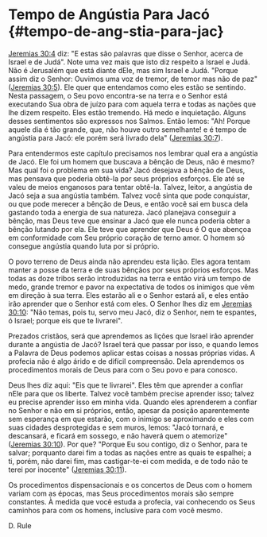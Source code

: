 # Tempo de Angústia Para Jacó {#tempo-de-ang-stia-para-jac}

[Jeremias 30:4](http://bibliaonline.com.br/acf/jr/30/4) diz: &quot;E estas são palavras que disse o Senhor, acerca de Israel e de Judá&quot;. Note uma vez mais que isto diz respeito a Israel e Judá. Não é Jerusalém que está diante dEle, mas sim Israel e Judá. &quot;Porque assim diz o Senhor: Ouvimos uma voz de tremor, de temor mas não de paz&quot; ([Jeremias 30:5](http://bibliaonline.com.br/acf/jr/30/5)). Ele quer que entendamos como eles estão se sentindo. Nesta passagem, o Seu povo encontra-se na terra e o Senhor está executando Sua obra de juízo para com aquela terra e todas as nações que lhe dizem respeito. Eles estão tremendo. Há medo e inquietação. Alguns desses sentimentos são expressos nos Salmos. Então lemos: &quot;Ah! Porque aquele dia é tão grande, que, não houve outro semelhante! e é tempo de angústia para Jacó: ele porém será livrado dela&quot; ([Jeremias 30:7](http://bibliaonline.com.br/acf/jr/30/7)).

Para entendermos este capítulo precisamos nos lembrar qual era a angústia de Jacó. Ele foi um homem que buscava a bênção de Deus, não é mesmo? Mas qual foi o problema em sua vida? Jacó desejava a bênção de Deus, mas pensava que poderia obtê-la por seus próprios esforços. Ele até se valeu de meios enganosos para tentar obtê-la. Talvez, leitor, a angústia de Jacó seja a sua angústia também. Talvez você sinta que pode conquistar, ou que pode merecer a bênção de Deus, e então você sai em busca dela gastando toda a energia de sua natureza. Jacó planejava conseguir a bênção, mas Deus teve que ensinar a Jacó que ele nunca poderia obter a bênção lutando por ela. Ele teve que aprender que Deus é O que abençoa em conformidade com Seu próprio coração de terno amor. O homem só consegue angústia quando luta por si próprio.

O povo terreno de Deus ainda não aprendeu esta lição. Eles agora tentam manter a posse da terra e de suas bênçãos por seus próprios esforços. Mas todas as doze tribos serão introduzidas na terra e então virá um tempo de medo, grande tremor e pavor na expectativa de todos os inimigos que vêm em direção à sua terra. Eles estarão ali e o Senhor estará ali, e eles então irão aprender que o Senhor está com eles. O Senhor lhes diz em [Jeremias 30:10](http://bibliaonline.com.br/acf/jr/30/10): &quot;Não temas, pois tu, servo meu Jacó, diz o Senhor, nem te espantes, ó Israel; porque eis que te livrarei&quot;.

Prezados cristãos, será que aprendemos as lições que Israel irão aprender durante a angústia de Jacó? Israel terá que passar por isso, e quando lemos a Palavra de Deus podemos aplicar estas coisas a nossas próprias vidas. A profecia não é algo árido e de difícil compreensão. Dela aprendemos os procedimentos morais de Deus para com o Seu povo e para conosco.

Deus lhes diz aqui: &quot;Eis que te livrarei&quot;. Eles têm que aprender a confiar nEle para que os liberte. Talvez você também precise aprender isso; talvez eu precise aprender isso em minha vida. Quando eles aprenderem a confiar no Senhor e não em si próprios, então, apesar da posição aparentemente sem esperança em que estarão, com o inimigo se aproximando e eles com suas cidades desprotegidas e sem muros, lemos: &quot;Jacó tornará, e descansará, e ficará em sossego, e não haverá quem o atemorize&quot; ([Jeremias 30:10](http://bibliaonline.com.br/acf/jr/30/10)). Por que? &quot;Porque Eu sou contigo, diz o Senhor, para te salvar; porquanto darei fim a todas as nações entre as quais te espalhei; a ti, porém, não darei fim, mas castigar-te-ei com medida, e de todo não te terei por inocente&quot; ([Jeremias 30:11](http://bibliaonline.com.br/acf/jr/30/11)).

Os procedimentos dispensacionais e os concertos de Deus com o homem variam com as épocas, mas Seus procedimentos morais são sempre constantes. À medida que você estuda a profecia, vai conhecendo os Seus caminhos para com os homens, inclusive para com você mesmo.

D. Rule